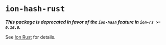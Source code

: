 # `ion-hash-rust`

***This package is deprecated in favor of the `ion-hash` feature in `ion-rs >= 0.16.0`.***

See [Ion Rust][ion-rust] for details.

[ion-rust]: https://github.com/amazon-ion/ion-rust
